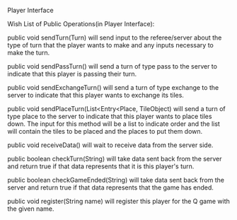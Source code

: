 Player Interface

Wish List of Public Operations(in Player Interface):

public void sendTurn(Turn) will send input to the referee/server about the
type of turn that the player wants to make and any inputs necessary to make the turn.

public void sendPassTurn() will send a turn of type pass to the server to indicate
that this player is passing their turn.

public void sendExchangeTurn() will send a turn of type exchange to the server to indicate
that this player wants to exchange its tiles.

public void sendPlaceTurn(List<Entry<Place, TileObject) will send a turn of type place to the 
server to indicate that this player wants to place tiles down. The input for this method will be 
a list to indicate order and the list will contain the tiles to be placed and the places to put them down.

public void receiveData() will wait to receive data from the server side.

public boolean checkTurn(String) will take data sent back from the server and return true
if that data represents that it is this player's turn.

public boolean checkGameEnded(String) will take data sent back from the server and return true
if that data represents that the game has ended.

public void register(String name) will register this player for the Q game with
the given name.







